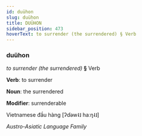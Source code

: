 ```yaml
---
id: duühon
slug: duühon
title: DUÜHON
sidebar_position: 473
hoverText: to surrender (the surrendered) § Verb
---
```


### duühon

*to surrender (the surrendered)* **§** Verb

**Verb**: to surrender

**Noun**: the surrendered

**Modifier**: surrenderable

Vietnamese đầu hàng [ʔɗəw˨˩ haːŋ˨˩]

*Austro-Asiatic Language Family*